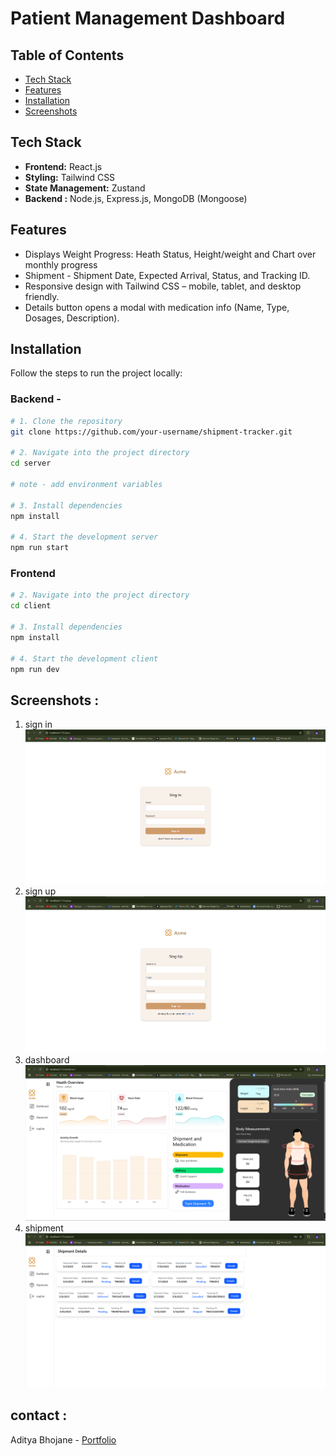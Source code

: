 # Patient Management Dashboard

## Table of Contents

- [Tech Stack](#tech-stack)
- [Features](#features)
- [Installation](#installation)
- [Screenshots](#screenshots)

## Tech Stack
- **Frontend:** React.js
- **Styling:** Tailwind CSS
- **State Management:** Zustand
- **Backend :** Node.js, Express.js, MongoDB (Mongoose)


## Features
- Displays Weight Progress: Heath Status, Height/weight and Chart over monthly progress
- Shipment - Shipment Date, Expected Arrival, Status, and Tracking ID.
- Responsive design with Tailwind CSS – mobile, tablet, and desktop friendly.
- Details button opens a modal with medication info (Name, Type, Dosages, Description).



## Installation

Follow the steps to run the project locally:
### Backend -

```bash
# 1. Clone the repository
git clone https://github.com/your-username/shipment-tracker.git

# 2. Navigate into the project directory
cd server

# note - add environment variables 

# 3. Install dependencies
npm install

# 4. Start the development server
npm run start
```

### Frontend 
```bash
# 2. Navigate into the project directory
cd client

# 3. Install dependencies
npm install

# 4. Start the development client
npm run dev

```

## Screenshots :
1) sign in
![alt text](<screenshots/Screenshot 2025-05-13 140830.png>)
2) sign up
![alt text](<screenshots/Screenshot 2025-05-13 140849.png>)
3) dashboard
![alt text](<screenshots/Screenshot 2025-05-13 140904.png>)
4) shipment
![alt text](<screenshots/Screenshot 2025-05-13 140915.png>)


## contact :
Aditya Bhojane -
[Portfolio](www.adityadev.site)